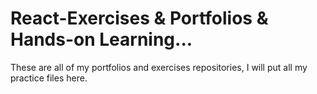 # React-Exercises & Portfolios & Hands-on Learning...
These are all of my portfolios and exercises repositories, I will put all my practice files here.
